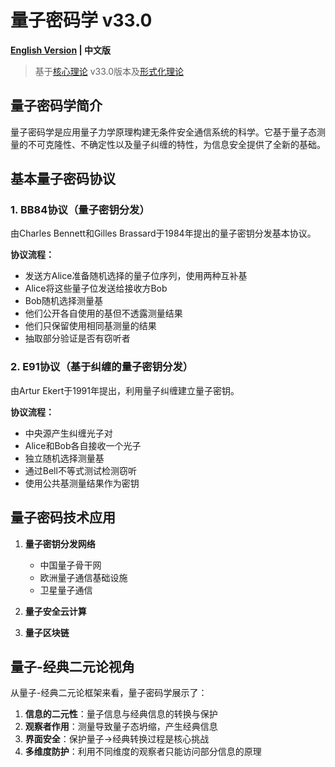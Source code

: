# 量子密码学 v33.0

**[English Version](quantum_cryptography_en.md) | 中文版**

> 基于[核心理论](../../core.md) v33.0版本及[形式化理论](../../formal_theory_core.md)

## 量子密码学简介

量子密码学是应用量子力学原理构建无条件安全通信系统的科学。它基于量子态测量的不可克隆性、不确定性以及量子纠缠的特性，为信息安全提供了全新的基础。

## 基本量子密码协议

### 1. BB84协议（量子密钥分发）

由Charles Bennett和Gilles Brassard于1984年提出的量子密钥分发基本协议。

**协议流程：**
- 发送方Alice准备随机选择的量子位序列，使用两种互补基
- Alice将这些量子位发送给接收方Bob
- Bob随机选择测量基
- 他们公开各自使用的基但不透露测量结果
- 他们只保留使用相同基测量的结果
- 抽取部分验证是否有窃听者

### 2. E91协议（基于纠缠的量子密钥分发）

由Artur Ekert于1991年提出，利用量子纠缠建立量子密钥。

**协议流程：**
- 中央源产生纠缠光子对
- Alice和Bob各自接收一个光子
- 独立随机选择测量基
- 通过Bell不等式测试检测窃听
- 使用公共基测量结果作为密钥

## 量子密码技术应用

1. **量子密钥分发网络**
   - 中国量子骨干网
   - 欧洲量子通信基础设施
   - 卫星量子通信

2. **量子安全云计算**

3. **量子区块链**

## 量子-经典二元论视角

从量子-经典二元论框架来看，量子密码学展示了：

1. **信息的二元性**：量子信息与经典信息的转换与保护
2. **观察者作用**：测量导致量子态坍缩，产生经典信息
3. **界面安全**：保护量子→经典转换过程是核心挑战
4. **多维度防护**：利用不同维度的观察者只能访问部分信息的原理
